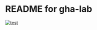 # README for gha-lab
[![test](https://github.com/fmcknight/gha-lab/actions/workflows/test.yaml/badge.svg)](https://github.com/fmcknight/gha-lab/actions/workflows/test.yaml)

